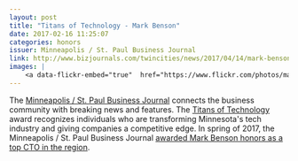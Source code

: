 ```yaml
---
layout: post
title: "Titans of Technology - Mark Benson"
date: 2017-02-16 11:25:07
categories: honors
issuer: Minneapolis / St. Paul Business Journal
link: http://www.bizjournals.com/twincities/news/2017/04/14/mark-benson.html
images: |
    <a data-flickr-embed="true"  href="https://www.flickr.com/photos/markbenson/33897219152/in/dateposted-public/" title="2017 Titans of Technology feature in the Minneapolis / St. Paul Business Journal"><img src="https://c1.staticflickr.com/3/2811/33897219152_e1afe0c12a_k.jpg" width="2048" height="1536" alt="2017 Titans of Technology feature in the Minneapolis / St. Paul Business Journal"></a><script async src="//embedr.flickr.com/assets/client-code.js" charset="utf-8"></script>
---
```


The [Minneapolis / St. Paul Business Journal][ln1] connects the business community with breaking news and features. The [Titans of Technology][ln2] award recognizes individuals who are transforming Minnesota's tech industry and giving companies a competitive edge. In spring of 2017, the Minneapolis / St. Paul Business Journal [awarded Mark Benson honors as a top CTO in the region][ln3].

[ln1]: http://www.bizjournals.com/twincities "Minneapolis / St. Paul Business Journal"
[ln2]: http://www.bizjournals.com/twincities/titans-of-technology/ "Titans of Technology - Minneapolis / St. Paul Business Journal"
[ln3]: http://www.bizjournals.com/twincities/news/2017/04/14/mark-benson.html "Titans of Technology - Mark Benson"
[ln3]: http://www.webwire.com/ViewPressRel.asp?aId=207753


